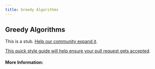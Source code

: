 ```yaml
---
title: Greedy Algorithms
---
```


## Greedy Algorithms

This is a stub. [Help our community expand it](https://github.com/freeCodeCamp/guide-articles/tree/master/articles/Computer-Science/Greedy-Algorithms/index.md).

[This quick style guide will help ensure your pull request gets accepted](https://github.com/freeCodeCamp/guide-articles/blob/master/README.md).

<!-- The article goes here, in GitHub-flavored Markdown. Feel free to add YouTube videos, images, and CodePen/JSBin embeds  -->

#### More Information:
<!-- Please add any articles you think might be helpful to read before writing the article -->


